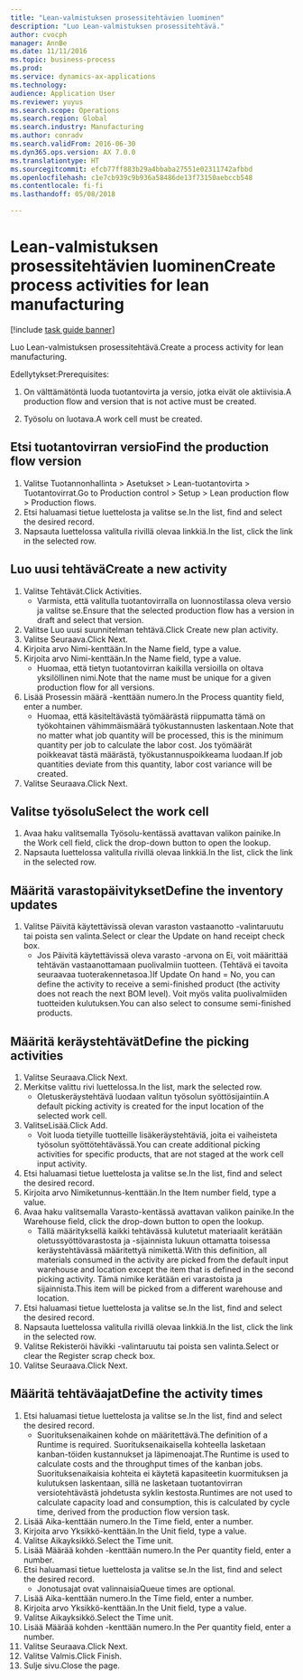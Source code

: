```yaml
--- 
title: "Lean-valmistuksen prosessitehtävien luominen"
description: "Luo Lean-valmistuksen prosessitehtävä."
author: cvocph
manager: AnnBe
ms.date: 11/11/2016
ms.topic: business-process
ms.prod: 
ms.service: dynamics-ax-applications
ms.technology: 
audience: Application User
ms.reviewer: yuyus
ms.search.scope: Operations
ms.search.region: Global
ms.search.industry: Manufacturing
ms.author: conradv
ms.search.validFrom: 2016-06-30
ms.dyn365.ops.version: AX 7.0.0
ms.translationtype: HT
ms.sourcegitcommit: efcb77ff883b29a4bbaba27551e02311742afbbd
ms.openlocfilehash: c1e7cb939c9b936a58486de13f73150aebccb548
ms.contentlocale: fi-fi
ms.lasthandoff: 05/08/2018

---
```

# <a name="create-process-activities-for-lean-manufacturing"></a><span data-ttu-id="2a3ef-103">Lean-valmistuksen prosessitehtävien luominen</span><span class="sxs-lookup"><span data-stu-id="2a3ef-103">Create process activities for lean manufacturing</span></span>

[!include [task guide banner](../../includes/task-guide-banner.md)]

<span data-ttu-id="2a3ef-104">Luo Lean-valmistuksen prosessitehtävä.</span><span class="sxs-lookup"><span data-stu-id="2a3ef-104">Create a process activity for lean manufacturing.</span></span> 

<span data-ttu-id="2a3ef-105">Edellytykset:</span><span class="sxs-lookup"><span data-stu-id="2a3ef-105">Prerequisites:</span></span> 

1. <span data-ttu-id="2a3ef-106">On välttämätöntä luoda tuotantovirta ja versio, jotka eivät ole aktiivisia.</span><span class="sxs-lookup"><span data-stu-id="2a3ef-106">A production flow and version that is not active must be created.</span></span>

2. <span data-ttu-id="2a3ef-107">Työsolu on luotava.</span><span class="sxs-lookup"><span data-stu-id="2a3ef-107">A work cell must be created.</span></span>


## <a name="find-the-production-flow-version"></a><span data-ttu-id="2a3ef-108">Etsi tuotantovirran versio</span><span class="sxs-lookup"><span data-stu-id="2a3ef-108">Find the production flow version</span></span>
1. <span data-ttu-id="2a3ef-109">Valitse Tuotannonhallinta > Asetukset > Lean-tuotantovirta > Tuotantovirrat.</span><span class="sxs-lookup"><span data-stu-id="2a3ef-109">Go to Production control > Setup > Lean production flow > Production flows.</span></span>
2. <span data-ttu-id="2a3ef-110">Etsi haluamasi tietue luettelosta ja valitse se.</span><span class="sxs-lookup"><span data-stu-id="2a3ef-110">In the list, find and select the desired record.</span></span>
3. <span data-ttu-id="2a3ef-111">Napsauta luettelossa valitulla rivillä olevaa linkkiä.</span><span class="sxs-lookup"><span data-stu-id="2a3ef-111">In the list, click the link in the selected row.</span></span>

## <a name="create-a-new-activity"></a><span data-ttu-id="2a3ef-112">Luo uusi tehtävä</span><span class="sxs-lookup"><span data-stu-id="2a3ef-112">Create a new activity</span></span>
1. <span data-ttu-id="2a3ef-113">Valitse Tehtävät.</span><span class="sxs-lookup"><span data-stu-id="2a3ef-113">Click Activities.</span></span>
    * <span data-ttu-id="2a3ef-114">Varmista, että valitulla tuotantovirralla on luonnostilassa oleva versio ja valitse se.</span><span class="sxs-lookup"><span data-stu-id="2a3ef-114">Ensure that the selected production flow has a version in draft and select that version.</span></span>  
2. <span data-ttu-id="2a3ef-115">Valitse Luo uusi suunnitelman tehtävä.</span><span class="sxs-lookup"><span data-stu-id="2a3ef-115">Click Create new plan activity.</span></span>
3. <span data-ttu-id="2a3ef-116">Valitse Seuraava.</span><span class="sxs-lookup"><span data-stu-id="2a3ef-116">Click Next.</span></span>
4. <span data-ttu-id="2a3ef-117">Kirjoita arvo Nimi-kenttään.</span><span class="sxs-lookup"><span data-stu-id="2a3ef-117">In the Name field, type a value.</span></span>
5. <span data-ttu-id="2a3ef-118">Kirjoita arvo Nimi-kenttään.</span><span class="sxs-lookup"><span data-stu-id="2a3ef-118">In the Name field, type a value.</span></span>
    * <span data-ttu-id="2a3ef-119">Huomaa, että tietyn tuotantovirran kaikilla versioilla on oltava yksilöllinen nimi.</span><span class="sxs-lookup"><span data-stu-id="2a3ef-119">Note that the name must be unique for a given production flow for all versions.</span></span>  
6. <span data-ttu-id="2a3ef-120">Lisää Prosessin määrä -kenttään numero.</span><span class="sxs-lookup"><span data-stu-id="2a3ef-120">In the Process quantity field, enter a number.</span></span>
    * <span data-ttu-id="2a3ef-121">Huomaa, että käsiteltävästä työmäärästä riippumatta tämä on työkohtainen vähimmäismäärä työkustannusten laskentaan.</span><span class="sxs-lookup"><span data-stu-id="2a3ef-121">Note that no matter what job quantity will be processed, this is the minimum quantity per job to calculate the labor cost.</span></span> <span data-ttu-id="2a3ef-122">Jos työmäärät poikkeavat tästä määrästä, työkustannuspoikkeama luodaan.</span><span class="sxs-lookup"><span data-stu-id="2a3ef-122">If job quantities deviate from this quantity, labor cost variance will be created.</span></span>  
7. <span data-ttu-id="2a3ef-123">Valitse Seuraava.</span><span class="sxs-lookup"><span data-stu-id="2a3ef-123">Click Next.</span></span>

## <a name="select-the-work-cell"></a><span data-ttu-id="2a3ef-124">Valitse työsolu</span><span class="sxs-lookup"><span data-stu-id="2a3ef-124">Select the work cell</span></span>
1. <span data-ttu-id="2a3ef-125">Avaa haku valitsemalla Työsolu-kentässä avattavan valikon painike.</span><span class="sxs-lookup"><span data-stu-id="2a3ef-125">In the Work cell field, click the drop-down button to open the lookup.</span></span>
2. <span data-ttu-id="2a3ef-126">Napsauta luettelossa valitulla rivillä olevaa linkkiä.</span><span class="sxs-lookup"><span data-stu-id="2a3ef-126">In the list, click the link in the selected row.</span></span>

## <a name="define-the-inventory-updates"></a><span data-ttu-id="2a3ef-127">Määritä varastopäivitykset</span><span class="sxs-lookup"><span data-stu-id="2a3ef-127">Define the inventory updates</span></span>
1. <span data-ttu-id="2a3ef-128">Valitse Päivitä käytettävissä olevan varaston vastaanotto -valintaruutu tai poista sen valinta.</span><span class="sxs-lookup"><span data-stu-id="2a3ef-128">Select or clear the Update on hand receipt check box.</span></span>
    * <span data-ttu-id="2a3ef-129">Jos Päivitä käytettävissä oleva varasto -arvona on Ei, voit määrittää tehtävän vastaanottamaan puolivalmiin tuotteen. (Tehtävä ei tavoita seuraavaa tuoterakennetasoa.)</span><span class="sxs-lookup"><span data-stu-id="2a3ef-129">If Update On hand = No, you can define the activity to receive a semi-finished product (the activity does not reach the next BOM level).</span></span>    <span data-ttu-id="2a3ef-130">Voit myös valita puolivalmiiden tuotteiden kulutuksen.</span><span class="sxs-lookup"><span data-stu-id="2a3ef-130">You can also select to consume semi-finished products.</span></span>  

## <a name="define-the-picking-activities"></a><span data-ttu-id="2a3ef-131">Määritä keräystehtävät</span><span class="sxs-lookup"><span data-stu-id="2a3ef-131">Define the picking activities</span></span>
1. <span data-ttu-id="2a3ef-132">Valitse Seuraava.</span><span class="sxs-lookup"><span data-stu-id="2a3ef-132">Click Next.</span></span>
2. <span data-ttu-id="2a3ef-133">Merkitse valittu rivi luettelossa.</span><span class="sxs-lookup"><span data-stu-id="2a3ef-133">In the list, mark the selected row.</span></span>
    * <span data-ttu-id="2a3ef-134">Oletuskeräystehtävä luodaan valitun työsolun syöttösijaintiin.</span><span class="sxs-lookup"><span data-stu-id="2a3ef-134">A default picking activity is created for the input location of the selected work cell.</span></span>  
3. <span data-ttu-id="2a3ef-135">ValitseLisää.</span><span class="sxs-lookup"><span data-stu-id="2a3ef-135">Click Add.</span></span>
    * <span data-ttu-id="2a3ef-136">Voit luoda tietyille tuotteille lisäkeräystehtäviä, joita ei vaiheisteta työsolun syöttötehtävässä.</span><span class="sxs-lookup"><span data-stu-id="2a3ef-136">You can create additional picking activities for specific products, that are not staged at the work cell input activity.</span></span>  
4. <span data-ttu-id="2a3ef-137">Etsi haluamasi tietue luettelosta ja valitse se.</span><span class="sxs-lookup"><span data-stu-id="2a3ef-137">In the list, find and select the desired record.</span></span>
5. <span data-ttu-id="2a3ef-138">Kirjoita arvo Nimiketunnus-kenttään.</span><span class="sxs-lookup"><span data-stu-id="2a3ef-138">In the Item number field, type a value.</span></span>
6. <span data-ttu-id="2a3ef-139">Avaa haku valitsemalla Varasto-kentässä avattavan valikon painike.</span><span class="sxs-lookup"><span data-stu-id="2a3ef-139">In the Warehouse field, click the drop-down button to open the lookup.</span></span>
    * <span data-ttu-id="2a3ef-140">Tällä määrityksellä kaikki tehtävässä kulutetut materiaalit kerätään oletussyöttövarastosta ja -sijainnista lukuun ottamatta toisessa keräystehtävässä määritettyä nimikettä.</span><span class="sxs-lookup"><span data-stu-id="2a3ef-140">With this definition, all materials consumed in the activity are picked from the default input warehouse and location except the item that is defined in the second picking activity.</span></span> <span data-ttu-id="2a3ef-141">Tämä nimike kerätään eri varastoista ja sijainnista.</span><span class="sxs-lookup"><span data-stu-id="2a3ef-141">This item will be picked from a different warehouse and location.</span></span>  
7. <span data-ttu-id="2a3ef-142">Etsi haluamasi tietue luettelosta ja valitse se.</span><span class="sxs-lookup"><span data-stu-id="2a3ef-142">In the list, find and select the desired record.</span></span>
8. <span data-ttu-id="2a3ef-143">Napsauta luettelossa valitulla rivillä olevaa linkkiä.</span><span class="sxs-lookup"><span data-stu-id="2a3ef-143">In the list, click the link in the selected row.</span></span>
9. <span data-ttu-id="2a3ef-144">Valitse Rekisteröi hävikki -valintaruutu tai poista sen valinta.</span><span class="sxs-lookup"><span data-stu-id="2a3ef-144">Select or clear the Register scrap check box.</span></span>
10. <span data-ttu-id="2a3ef-145">Valitse Seuraava.</span><span class="sxs-lookup"><span data-stu-id="2a3ef-145">Click Next.</span></span>

## <a name="define-the-activity-times"></a><span data-ttu-id="2a3ef-146">Määritä tehtäväajat</span><span class="sxs-lookup"><span data-stu-id="2a3ef-146">Define the activity times</span></span>
1. <span data-ttu-id="2a3ef-147">Etsi haluamasi tietue luettelosta ja valitse se.</span><span class="sxs-lookup"><span data-stu-id="2a3ef-147">In the list, find and select the desired record.</span></span>
    * <span data-ttu-id="2a3ef-148">Suorituksenaikainen kohde on määritettävä.</span><span class="sxs-lookup"><span data-stu-id="2a3ef-148">The definition of a Runtime is required.</span></span> <span data-ttu-id="2a3ef-149">Suorituksenaikaisella kohteella lasketaan kanban-töiden kustannukset ja läpimenoajat.</span><span class="sxs-lookup"><span data-stu-id="2a3ef-149">The Runtime is used to calculate costs and the throughput times of the kanban jobs.</span></span> <span data-ttu-id="2a3ef-150">Suorituksenaikaisia kohteita ei käytetä kapasiteetin kuormituksen ja kulutuksen laskentaan, sillä ne lasketaan tuotantovirran versiotehtävästä johdetusta syklin kestosta.</span><span class="sxs-lookup"><span data-stu-id="2a3ef-150">Runtimes are not used to calculate capacity load and consumption, this is calculated by cycle time, derived from the production flow version task.</span></span>  
2. <span data-ttu-id="2a3ef-151">Lisää Aika-kenttään numero.</span><span class="sxs-lookup"><span data-stu-id="2a3ef-151">In the Time field, enter a number.</span></span>
3. <span data-ttu-id="2a3ef-152">Kirjoita arvo Yksikkö-kenttään.</span><span class="sxs-lookup"><span data-stu-id="2a3ef-152">In the Unit field, type a value.</span></span>
4. <span data-ttu-id="2a3ef-153">Valitse Aikayksikkö.</span><span class="sxs-lookup"><span data-stu-id="2a3ef-153">Select the Time unit.</span></span>
5. <span data-ttu-id="2a3ef-154">Lisää Määrää kohden -kenttään numero.</span><span class="sxs-lookup"><span data-stu-id="2a3ef-154">In the Per quantity field, enter a number.</span></span>
6. <span data-ttu-id="2a3ef-155">Etsi haluamasi tietue luettelosta ja valitse se.</span><span class="sxs-lookup"><span data-stu-id="2a3ef-155">In the list, find and select the desired record.</span></span>
    * <span data-ttu-id="2a3ef-156">Jonotusajat ovat valinnaisia</span><span class="sxs-lookup"><span data-stu-id="2a3ef-156">Queue times are optional.</span></span>  
7. <span data-ttu-id="2a3ef-157">Lisää Aika-kenttään numero.</span><span class="sxs-lookup"><span data-stu-id="2a3ef-157">In the Time field, enter a number.</span></span>
8. <span data-ttu-id="2a3ef-158">Kirjoita arvo Yksikkö-kenttään.</span><span class="sxs-lookup"><span data-stu-id="2a3ef-158">In the Unit field, type a value.</span></span>
9. <span data-ttu-id="2a3ef-159">Valitse Aikayksikkö.</span><span class="sxs-lookup"><span data-stu-id="2a3ef-159">Select the Time unit.</span></span>
10. <span data-ttu-id="2a3ef-160">Lisää Määrää kohden -kenttään numero.</span><span class="sxs-lookup"><span data-stu-id="2a3ef-160">In the Per quantity field, enter a number.</span></span>
11. <span data-ttu-id="2a3ef-161">Valitse Seuraava.</span><span class="sxs-lookup"><span data-stu-id="2a3ef-161">Click Next.</span></span>
12. <span data-ttu-id="2a3ef-162">Valitse Valmis.</span><span class="sxs-lookup"><span data-stu-id="2a3ef-162">Click Finish.</span></span>
13. <span data-ttu-id="2a3ef-163">Sulje sivu.</span><span class="sxs-lookup"><span data-stu-id="2a3ef-163">Close the page.</span></span>



